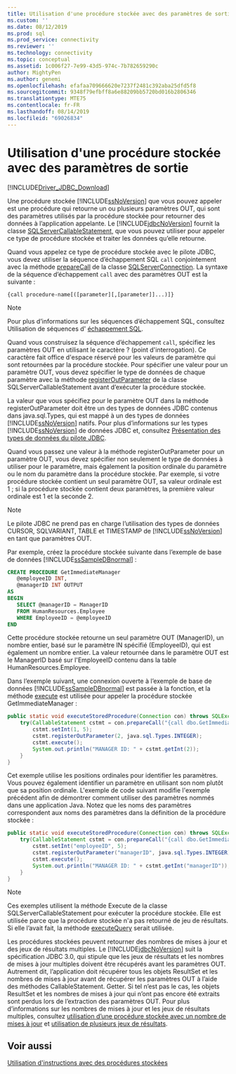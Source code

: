 ```yaml
---
title: Utilisation d'une procédure stockée avec des paramètres de sortie | Microsoft Docs
ms.custom: ''
ms.date: 08/12/2019
ms.prod: sql
ms.prod_service: connectivity
ms.reviewer: ''
ms.technology: connectivity
ms.topic: conceptual
ms.assetid: 1c006f27-7e99-43d5-974c-7b782659290c
author: MightyPen
ms.author: genemi
ms.openlocfilehash: efafaa709666620e7237f2481c392aba25dfd5f8
ms.sourcegitcommit: 9348f79efbff8a6e88209bb5720bd016b2806346
ms.translationtype: MTE75
ms.contentlocale: fr-FR
ms.lasthandoff: 08/14/2019
ms.locfileid: "69026834"
---
```

# <a name="using-a-stored-procedure-with-output-parameters"></a>Utilisation d'une procédure stockée avec des paramètres de sortie

[!INCLUDE[Driver_JDBC_Download](../../includes/driver_jdbc_download.md)]

Une procédure stockée [!INCLUDE[ssNoVersion](../../includes/ssnoversion-md.md)] que vous pouvez appeler est une procédure qui retourne un ou plusieurs paramètres OUT, qui sont des paramètres utilisés par la procédure stockée pour retourner des données à l’application appelante. Le [!INCLUDE[jdbcNoVersion](../../includes/jdbcnoversion_md.md)] fournit la classe [SQLServerCallableStatement](../../connect/jdbc/reference/sqlservercallablestatement-class.md), que vous pouvez utiliser pour appeler ce type de procédure stockée et traiter les données qu’elle retourne.

Quand vous appelez ce type de procédure stockée avec le pilote JDBC, vous devez utiliser la séquence d’échappement SQL `call` conjointement avec la méthode [prepareCall](../../connect/jdbc/reference/preparecall-method-sqlserverconnection.md) de la classe [SQLServerConnection](../../connect/jdbc/reference/sqlserverconnection-class.md). La syntaxe de la séquence d’échappement `call` avec des paramètres OUT est la suivante :

`{call procedure-name[([parameter][,[parameter]]...)]}`

> [!NOTE]  
> Pour plus d’informations sur les séquences d’échappement SQL, consultez Utilisation de séquences d' [échappement SQL](../../connect/jdbc/using-sql-escape-sequences.md).

Quand vous construisez la séquence d’échappement `call`, spécifiez les paramètres OUT en utilisant le caractère ? (point d'interrogation). Ce caractère fait office d'espace réservé pour les valeurs de paramètre qui sont retournées par la procédure stockée. Pour spécifier une valeur pour un paramètre OUT, vous devez spécifier le type de données de chaque paramètre avec la méthode [registerOutParameter](../../connect/jdbc/reference/registeroutparameter-method-sqlservercallablestatement.md) de la classe SQLServerCallableStatement avant d’exécuter la procédure stockée.

La valeur que vous spécifiez pour le paramètre OUT dans la méthode registerOutParameter doit être un des types de données JDBC contenus dans java.sql.Types, qui est mappé à un des types de données [!INCLUDE[ssNoVersion](../../includes/ssnoversion-md.md)] natifs. Pour plus d’informations sur les types [!INCLUDE[ssNoVersion](../../includes/ssnoversion-md.md)] de données JDBC et, consultez [Présentation des types de données du pilote JDBC](../../connect/jdbc/understanding-the-jdbc-driver-data-types.md).

Quand vous passez une valeur à la méthode registerOutParameter pour un paramètre OUT, vous devez spécifier non seulement le type de données à utiliser pour le paramètre, mais également la position ordinale du paramètre ou le nom du paramètre dans la procédure stockée. Par exemple, si votre procédure stockée contient un seul paramètre OUT, sa valeur ordinale est 1 ; si la procédure stockée contient deux paramètres, la première valeur ordinale est 1 et la seconde 2.

> [!NOTE]  
> Le pilote JDBC ne prend pas en charge l’utilisation des types de données CURSOR, SQLVARIANT, TABLE et TIMESTAMP de [!INCLUDE[ssNoVersion](../../includes/ssnoversion-md.md)] en tant que paramètres OUT.

Par exemple, créez la procédure stockée suivante dans l’exemple de base de données [!INCLUDE[ssSampleDBnormal](../../includes/sssampledbnormal_md.md)] :

```sql
CREATE PROCEDURE GetImmediateManager  
   @employeeID INT,  
   @managerID INT OUTPUT  
AS  
BEGIN  
   SELECT @managerID = ManagerID
   FROM HumanResources.Employee
   WHERE EmployeeID = @employeeID  
END
```

Cette procédure stockée retourne un seul paramètre OUT (ManagerID), un nombre entier, basé sur le paramètre IN spécifié (EmployeeID), qui est également un nombre entier. La valeur retournée dans le paramètre OUT est le ManagerID basé sur l'EmployeeID contenu dans la table HumanResources.Employee.

Dans l’exemple suivant, une connexion ouverte à l’exemple de base de données [!INCLUDE[ssSampleDBnormal](../../includes/sssampledbnormal_md.md)] est passée à la fonction, et la méthode [execute](../../connect/jdbc/reference/execute-method-sqlserverstatement.md) est utilisée pour appeler la procédure stockée GetImmediateManager :

```java
public static void executeStoredProcedure(Connection con) throws SQLException {  
    try(CallableStatement cstmt = con.prepareCall("{call dbo.GetImmediateManager(?, ?)}");) {  
        cstmt.setInt(1, 5);  
        cstmt.registerOutParameter(2, java.sql.Types.INTEGER);  
        cstmt.execute();  
        System.out.println("MANAGER ID: " + cstmt.getInt(2));  
    }  
}
```

Cet exemple utilise les positions ordinales pour identifier les paramètres. Vous pouvez également identifier un paramètre en utilisant son nom plutôt que sa position ordinale. L'exemple de code suivant modifie l'exemple précédent afin de démontrer comment utiliser des paramètres nommés dans une application Java. Notez que les noms des paramètres correspondent aux noms des paramètres dans la définition de la procédure stockée :

```java
public static void executeStoredProcedure(Connection con) throws SQLException {  
    try(CallableStatement cstmt = con.prepareCall("{call dbo.GetImmediateManager(?, ?)}"); ) {  
        cstmt.setInt("employeeID", 5);  
        cstmt.registerOutParameter("managerID", java.sql.Types.INTEGER);  
        cstmt.execute();  
        System.out.println("MANAGER ID: " + cstmt.getInt("managerID"));  
    }  
}
```

> [!NOTE]  
> Ces exemples utilisent la méthode Execute de la classe SQLServerCallableStatement pour exécuter la procédure stockée. Elle est utilisée parce que la procédure stockée n'a pas retourné de jeu de résultats. Si elle l’avait fait, la méthode [executeQuery](../../connect/jdbc/reference/executequery-method-sqlserverstatement.md) serait utilisée.

Les procédures stockées peuvent retourner des nombres de mises à jour et des jeux de résultats multiples. Le [!INCLUDE[jdbcNoVersion](../../includes/jdbcnoversion_md.md)] suit la spécification JDBC 3.0, qui stipule que les jeux de résultats et les nombres de mises à jour multiples doivent être récupérés avant les paramètres OUT. Autrement dit, l’application doit récupérer tous les objets ResultSet et les nombres de mises à jour avant de récupérer les paramètres OUT à l’aide des méthodes CallableStatement. Getter. Si tel n’est pas le cas, les objets ResultSet et les nombres de mises à jour qui n’ont pas encore été extraits sont perdus lors de l’extraction des paramètres OUT. Pour plus d’informations sur les nombres de mises à jour et les jeux de résultats multiples, consultez [utilisation d’une procédure stockée avec un nombre de mises à jour](../../connect/jdbc/using-a-stored-procedure-with-an-update-count.md) et [utilisation de plusieurs jeux de résultats](../../connect/jdbc/using-multiple-result-sets.md).

## <a name="see-also"></a>Voir aussi

[Utilisation d'instructions avec des procédures stockées](../../connect/jdbc/using-statements-with-stored-procedures.md)
